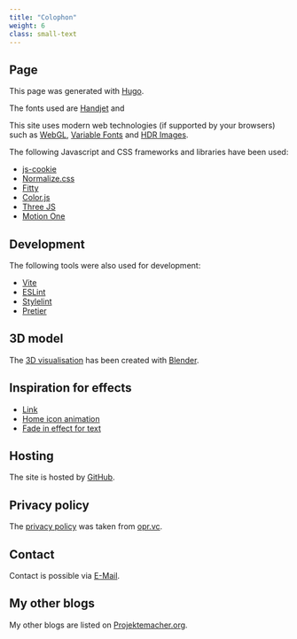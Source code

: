 ```yaml
---
title: "Colophon"
weight: 6
class: small-text
---
```


## Page

This page was generated with [Hugo](https://gohugo.io/).

The fonts used are [Handjet](https://rosettatype.com/Handjet) and

This site uses modern web technologies (if supported by your browsers) such as [WebGL](https://www.khronos.org/webgl/), [Variable Fonts](https://fonts.google.com/knowledge/introducing_type/introducing_variable_fonts) and [HDR Images](https://gregbenzphotography.com/hdr/).

The following Javascript and CSS frameworks and libraries have been used:

<ul class="inline-list">
  <li><a href="https://github.com/js-cookie/js-cookie">js-cookie</a></li>
  <li><a href="https://necolas.github.io/normalize.css/">Normalize.css</a></li>
  <li><a href="https://rikschennink.github.io/fitty/">Fitty</a></li>
  <li><a href="https://colorjs.io/">Color.js</a></li>
  <li><a href="https://threejs.org/">Three JS</a></li>
  <li><a href="https://motion.dev/">Motion One</a></li>
</ul>

## Development

The following tools were also used for development:

<ul class="inline-list">
  <li><a href="https://vitejs.dev/">Vite</a></li>
  <li><a href="https://eslint.org/">ESLint</a></li>
  <li><a href="https://stylelint.io/">Stylelint</a></li>
  <li><a href="https://prettier.io/">Pretier</a></li>
</ul>

## 3D model

The [3D visualisation](#phenomenon) has been created with [Blender](https://www.blender.org/).

## Inspiration for effects

<ul class="inline-list">
  <li><a href="https://codepen.io/RickyMarou/pen/dyoMXYR">Link <nimation</a></li>
  <li><a href="https://codepen.io/avixsoft/pen/mdyOLKR">Home icon animation</a></li>
  <li><a href="https://animista.net/play/text/focus-in/text-focus-in">Fade in effect for text</a></li>
</ul>

## Hosting

The site is hosted by [GitHub](https://github.com/).

## Privacy policy

The [privacy policy](/about/privacy) was taken from [opr.vc](https://opr.vc/).

## Contact

Contact is possible via [E-Mail](mailto:yaapb@projektemacher.org).

## My other blogs

My other blogs are listed on [Projektemacher.org](https://projektemacher.org/blogs/).
